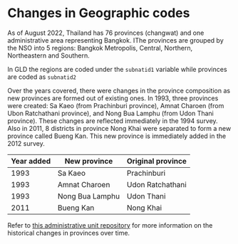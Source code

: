 # Changes in Geographic codes

As of August 2022, Thailand has 76 provinces (changwat) and one administrative area representing Bangkok. IThe provinces are grouped by the NSO into 5 regions: Bangkok Metropolis, Central, Northern, Northeastern and Southern. 

In GLD the regions are coded under the `subnatid1` variable while provinces are coded as `subnatid2`

Over the years covered, there were changes in the province composition as new provinces are formed out of existing ones. In 1993, three provinces were created: Sa Kaeo (from Prachinburi province), Amnat Charoen (from Ubon Ratchathani province), and Nong Bua Lamphu (from Udon Thani province). These changes are reflected immediately in the 1994 survey. Also in 2011, 8 districts in province Nong Khai were separated to form a new province called Bueng Kan. This new province is immediately added in the 2012 survey.

|     Year added    |     New province       |     Original province    |
|-------------------|------------------------|--------------------------|
|     1993          |     Sa Kaeo            |     Prachinburi          |
|     1993          |     Amnat Charoen      |     Udon Ratchathani     |
|     1993          |     Nong Bua Lamphu    |     Udon Thani           |
|     2011          |     Bueng Kan          |     Nong Khai            |

Refer to [this administrative unit repository](http://www.statoids.com/uth.html) for more information on the historical changes in provinces over time.
